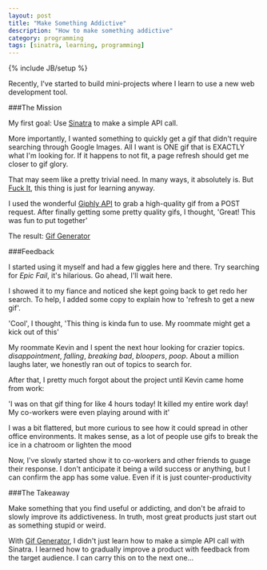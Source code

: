 ```yaml
---
layout: post
title: "Make Something Addictive"
description: "How to make something addictive"
category: programming
tags: [sinatra, learning, programming]
---
```

{% include JB/setup %}

Recently, I've started to build mini-projects where I learn to use a new web development tool.

###The Mission

My first goal: Use [Sinatra](http://www.sinatrarb.com/intro.html) to make a simple API call.

More importantly, I wanted something to quickly get a gif that didn't require searching through Google Images. All I want is ONE gif that is EXACTLY what I'm looking for. If it happens to not fit, a page refresh should get me closer to gif glory.

That may seem like a pretty trivial need. In many ways, it absolutely is. But [Fuck It](http://www.urbandictionary.com/define.php?term=FILDI), this thing is just for learning anyway.

I used the wonderful [Giphly API](https://github.com/giphy/GiphyAPI) to grab a high-quality gif from a POST request. After finally getting some pretty quality gifs, I thought, 'Great! This was fun to put together'

The result: [Gif Generator](http://gifgenerator.bomatson.com)

###Feedback

I started using it myself and had a few giggles here and there. Try searching for _Epic Fail_, it's hilarious. Go ahead, I'll wait here.

I showed it to my fiance and noticed she kept going back to get redo her search. To help, I added some copy to explain how to 'refresh to get a new gif'.

'Cool', I thought, 'This thing is kinda fun to use. My roommate might get a kick out of this'

My roommate Kevin and I spent the next hour looking for crazier topics. _disappointment_, _falling_, _breaking bad_, _bloopers_, _poop_. About a million laughs later, we honestly ran out of topics to search for.

After that, I pretty much forgot about the project until Kevin came home from work:

'I was on that gif thing for like 4 hours today! It killed my entire work day! My co-workers were even playing around with it'

I was a bit flattered, but more curious to see how it could spread in other office environments. It makes sense, as a lot of people use gifs to break the ice in a chatroom or lighten the mood

Now, I've slowly started show it to co-workers and other friends to guage their response. I don't anticipate it being a wild success or anything, but I can confirm the app has some value. Even if it is just counter-productivity

###The Takeaway

Make something that you find useful or addicting, and don't be afraid to slowly improve its addictiveness. In truth, most great products just start out as something stupid or weird.

With [Gif Generator](http://gifgenerator.bomatson.com), I didn't just learn how to make a simple API call with Sinatra. I learned how to gradually improve a product with feedback from the target audience. I can carry this on to the next one...




